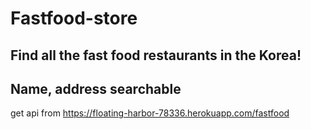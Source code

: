 # Fastfood-store

## Find all the fast food restaurants in the Korea!

## Name, address searchable

get api from https://floating-harbor-78336.herokuapp.com/fastfood
